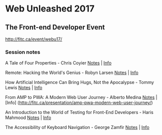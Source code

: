 # Web Unleashed 2017
## The Front-end Developer Event

http://fitc.ca/event/webu17/

### Session notes

A Tale of Four Properties - Chris Coyier
[Notes](https://github.com/fitcevents/webu-2017/blob/master/a-tale-of-four-properties) | [Info](http://fitc.ca/presentation/tale-four-properties/)

Remote: Hacking the World's Genius - Robyn Larsen
[Notes](https://github.com/fitcevents/webu-2017/blob/master/remote-hacking-the-worlds-genius) | [Info](http://fitc.ca/presentation/remote-hacking-worlds-genius/)

How Artificial Intelligence Can Bring Hugs, Not the Apocalypse - Tommy Lewis
[Notes](https://github.com/fitcevents/webu-2017/blob/master/how-artificial-intelligence-can-bring-hugs) | [Info](http://fitc.ca/presentation/artificial-intelligence-can-bring-hugs-not-apocalypse/)

From AMP to PWA: A Modern Web User Journey - Alberto Medina
[Notes](https://github.com/fitcevents/webu-2017/blob/master/from-amp-to-pwa) | [Info]
(http://fitc.ca/presentation/amp-pwa-modern-web-user-journey/)

An Introduction to the World of Testing for Front-End Developers - Haris Mahmood
[Notes](https://github.com/fitcevents/webu-2017/blob/master/introduction-to-the-world-of-testing-for-front-end-developers) | [Info](http://fitc.ca/presentation/introduction-world-testing-front-end-developers/)

The Accessibility of Keyboard Navigation - George Zamfir
[Notes](https://github.com/fitcevents/webu-2017/blob/master/accessibility-of-keyboard-navigation) | [Info](http://fitc.ca/presentation/accessibility-keyboard-navigation/)
